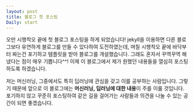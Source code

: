 ```yaml
---
layout: post
title: 블로그 첫 포스팅
Daily: start
---
```


오만 시행착오 끝에 첫 블로그 포스팅을 하게 되었습니다!
jekyll을 이용하면 다른 블로그보다 유연하게 블로그를 만들 수 있다하여 도전하였는데, 며칠 시행착오 끝에 바닥부터 짜는건 포기하고 템플릿을 받아 블로그를 개설했습니다.
그래도 혼자서 꾸역꾸역 해냈다는 점이 매우 기쁩니다^^!
이제 이 블로그에서 제가 원했던 내용들을 열심히 포스팅하도록 하겠습니다.

저는 머신러닝, 그중에서도 특히 딥러닝에 관심을 갖고 이를 공부하는 사람입니다.
그렇기 때문에 앞으로 이 블로그에는 <strong>머신러닝, 딥러닝에 대한 내용</strong>이 주를 이룰 것입니다.
포기하지 않고 꾸준히 포스팅하여 같은 길을 걸어가는 사람들과 의견을 나눌 수 있는 공간이 되면 좋겠습니다.
